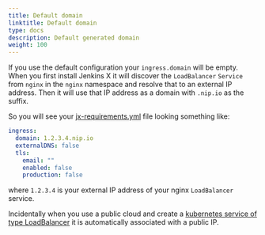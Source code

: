 ```yaml
---
title: Default domain
linktitle: Default domain
type: docs
description: Default generated domain
weight: 100
---
```


If you use the default configuration your `ingress.domain` will be empty. When you first install Jenkins X it will discover the `LoadBalancer` `Service` from `nginx` in the `nginx` namespace and resolve that to an external IP address. Then it will use that IP address as a domain with `.nip.io` as the suffix.

So you will see your [jx-requirements.yml](https://github.com/jenkins-x/jx-api/blob/master/docs/config.md#requirements) file looking something like:

```yaml
ingress:
  domain: 1.2.3.4.nip.io
  externalDNS: false
  tls:
    email: ""
    enabled: false
    production: false
```

where `1.2.3.4` is your external IP address of your nginx `LoadBalancer` service.

Incidentally when you use a public cloud and create a [kubernetes service of type LoadBalancer]() it is automatically associated with a public IP.

